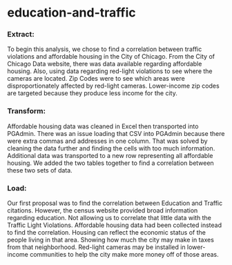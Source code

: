 # education-and-traffic

### Extract: 
To begin this analysis, we chose to find a correlation between traffic violations and affordable housing in the City of Chicago. From the City of Chicago Data website, there was data available regarding affordable housing. Also, using data regarding red-light violations to see where the cameras are located. Zip Codes were to see which areas were disproportionately affected by red-light cameras. Lower-income zip codes are targeted because they produce less income for the city.

### Transform: 
Affordable housing data was cleaned in Excel then transported into PGAdmin. There was an issue loading that CSV into PGAdmin because there were extra commas and addresses in one column. That was solved by cleaning the data further and finding the cells with too much information. Additional data was transported to a new row representing all affordable housing. 
We added the two tables together to find a correlation between these two sets of data. 

### Load:
Our first proposal was to find the correlation between Education and Traffic citations. However, the census website provided broad information regarding education. Not allowing us to correlate that little data with the Traffic Light Violations. Affordable housing data had been collected instead to find the correlation. Housing can reflect the economic status of the people living in that area. Showing how much the city may make in taxes from that neighborhood. Red-light cameras may be installed in lower-income communities to help the city make more money off of those areas.

